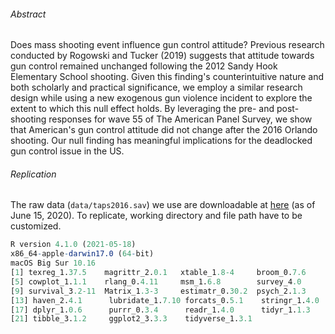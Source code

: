 ###### Abstract
Does mass shooting event influence gun control attitude? Previous research conducted by Rogowski and Tucker (2019) suggests that attitude towards gun control remained unchanged following the 2012 Sandy Hook Elementary School shooting. Given this finding's counterintuitive nature and both scholarly and practical significance, we employ a similar research design while using a new exogenous gun violence incident to explore the extent to which this null effect holds. By leveraging the pre- and post-shooting responses for wave 55 of The American Panel Survey, we show that American's gun control attitude did not change after the 2016 Orlando shooting. Our null finding has meaningful implications for the deadlocked gun control issue in the US.

###### Replication
The raw data (`data/taps2016.sav`) we use are downloadable at [here](https://wustl.app.box.com/s/w5i73zji378kcsp685n30hebmsfn370r) (as of June 15, 2020). To replicate, working directory and file path have to be customized. 
``` r
R version 4.1.0 (2021-05-18)
x86_64-apple-darwin17.0 (64-bit)
macOS Big Sur 10.16
[1] texreg_1.37.5    magrittr_2.0.1   xtable_1.8-4     broom_0.7.6     
[5] cowplot_1.1.1    rlang_0.4.11     msm_1.6.8        survey_4.0      
[9] survival_3.2-11  Matrix_1.3-3     estimatr_0.30.2  psych_2.1.3     
[13] haven_2.4.1      lubridate_1.7.10 forcats_0.5.1    stringr_1.4.0   
[17] dplyr_1.0.6      purrr_0.3.4      readr_1.4.0      tidyr_1.1.3     
[21] tibble_3.1.2     ggplot2_3.3.3    tidyverse_1.3.1 
```